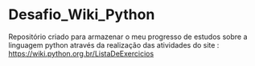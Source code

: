 # Desafio_Wiki_Python
Repositório criado para armazenar o meu progresso de estudos sobre a linguagem python através da realização das atividades do site  : https://wiki.python.org.br/ListaDeExercicios
